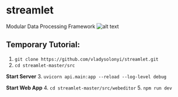 # streamlet
Modular Data Processing Framework
![alt text](https://i.imgur.com/T0CXU4P.png)

## Temporary Tutorial:

1. ```git clone https://github.com/vladysolonyi/streamlet.git```
2. ```cd streamlet-master/src```

**Start Server**
3. ```uvicorn api.main:app --reload --log-level debug```

**Start Web App**
4. ```cd streamlet-master/src/webeditor```
5. ```npm run dev```
